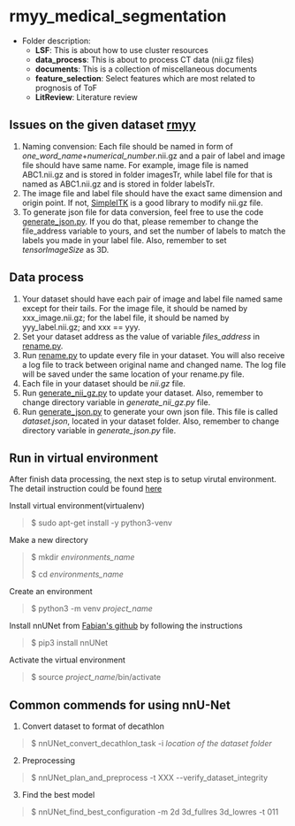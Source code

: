 # rmyy_medical_segmentation
- Folder description:
  - **LSF**: This is about how to use cluster resources
  - **data_process**: This is about to process CT data (nii.gz files)
  - **documents**: This is a collection of miscellaneous documents
  - **feature_selection**: Select features which are most related to prognosis of ToF
  - **LitReview**: Literature review

## Issues on the given dataset [rmyy](https://pan.baidu.com/s/1xUsVtSrjcFjMsKVY_dpuhA)
1. Naming convension: Each file should be named in form of *one_word_name*+*numerical_number*.nii.gz and a pair of label and image file should have same name. For example, image file is named ABC1.nii.gz and is stored in folder imagesTr, while label file for that is named as ABC1.nii.gz and is stored in folder labelsTr.
2. The image file and label file should have the exact same dimension and origin point. If not, [SimpleITK](https://simpleitk.org/SPIE2019_COURSE/02_images_and_resampling.html) is a good library to modify nii.gz file.
3. To generate json file for data conversion, feel free to use the code [generate_json.py](https://github.com/ruiyangqin2016/rmyy_medical_segmentation/blob/main/generate_json.py). If you do that, please remember to change the file_address variable to yours, and set the number of labels to match the labels you made in your label file. Also, remember to set *tensorImageSize* as 3D.

## Data process
1. Your dataset should have each pair of image and label file named same except for their tails. For the image file, it should be named by xxx_image.nii.gz; for the label file, it should be named by yyy_label.nii.gz; and xxx == yyy.
2. Set your dataset address as the value of variable *files_address* in [rename.py](https://github.com/ruiyangqin2016/rmyy_medical_segmentation/blob/main/rename.py).
3. Run [rename.py](https://github.com/ruiyangqin2016/rmyy_medical_segmentation/blob/main/rename.py) to update every file in your dataset. You will also receive a log file to track between original name and changed name. The log file will be saved under the same location of your rename.py file.
4. Each file in your dataset should be *nii.gz* file.
5. Run [generate_nii_gz.py](https://github.com/ruiyangqin2016/rmyy_medical_segmentation/blob/main/generate_nii_gz.py) to update your dataset. Also, remember to change directory variable in *generate_nii_gz.py* file.
6. Run [generate_json.py](https://github.com/ruiyangqin2016/rmyy_medical_segmentation/blob/main/generate_json.py) to generate your own json file. This file is called *dataset.json*, located in your dataset folder. Also, remember to change directory variable in *generate_json.py* file.

## Run in virtual environment
After finish data processing, the next step is to setup virutal environment. The detail instruction could be found [here](https://linoxide.com/linux-how-to/setup-python-virtual-environment-ubuntu/)

Install virtual environment(virtualenv)
> $ sudo apt-get install -y python3-venv
>
Make a new directory
> $ mkdir *environments_name*
>
> $ cd *environments_name*
>
Create an environment
> $ python3 -m venv *project_name*
>
Install nnUNet from [Fabian's github](https://github.com/MIC-DKFZ/nnUNet) by following the instructions 
> $ pip3 install nnUNet
> 
Activate the virtual environment
> $ source *project_name*/bin/activate

## Common commends for using nnU-Net
1. Convert dataset to format of decathlon
> $ nnUNet_convert_decathlon_task -i *location of the dataset folder*
>
2. Preprocessing
> $ nnUNet_plan_and_preprocess -t XXX --verify_dataset_integrity <br/>
3. Find the best model
> $ nnUNet_find_best_configuration -m 2d 3d_fullres 3d_lowres -t 011
